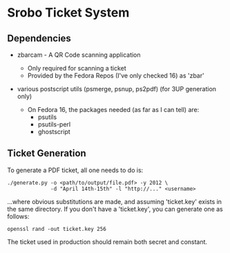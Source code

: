 Srobo Ticket System
===================

Dependencies
------------

 * zbarcam - A QR Code scanning application
    - Only required for scanning a ticket
    - Provided by the Fedora Repos (I've only checked 16) as 'zbar'

 * various postscript utils (psmerge, psnup, ps2pdf) (for 3UP generation only)
    - On Fedora 16, the packages needed (as far as I can tell) are:
       - psutils
       - psutils-perl
       - ghostscript

Ticket Generation
-----------------

To generate a PDF ticket, all one needs to do is:

    ./generate.py -o <path/to/output/file.pdf> -y 2012 \
                  -d "April 14th-15th" -l "http://..." <username>

...where obvious substitutions are made, and assuming 'ticket.key' exists
in the same directory.  If you don't have a 'ticket.key', you can generate
one as follows:

    openssl rand -out ticket.key 256

The ticket used in production should remain both secret and constant.
